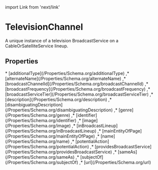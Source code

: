import Link from 'next/link'

# TelevisionChannel

A unique instance of a television BroadcastService on a CableOrSatelliteService lineup.

## Properties

<Grid>
* [additionalType](/Properties/Schema.org/additionalType)
,* [alternateName](/Properties/Schema.org/alternateName)
,* [broadcastChannelId](/Properties/Schema.org/broadcastChannelId)
,* [broadcastFrequency](/Properties/Schema.org/broadcastFrequency)
,* [broadcastServiceTier](/Properties/Schema.org/broadcastServiceTier)
,* [description](/Properties/Schema.org/description)
,* [disambiguatingDescription](/Properties/Schema.org/disambiguatingDescription)
,* [genre](/Properties/Schema.org/genre)
,* [identifier](/Properties/Schema.org/identifier)
,* [image](/Properties/Schema.org/image)
,* [inBroadcastLineup](/Properties/Schema.org/inBroadcastLineup)
,* [mainEntityOfPage](/Properties/Schema.org/mainEntityOfPage)
,* [name](/Properties/Schema.org/name)
,* [potentialAction](/Properties/Schema.org/potentialAction)
,* [providesBroadcastService](/Properties/Schema.org/providesBroadcastService)
,* [sameAs](/Properties/Schema.org/sameAs)
,* [subjectOf](/Properties/Schema.org/subjectOf)
,* [url](/Properties/Schema.org/url)

</Grid>

